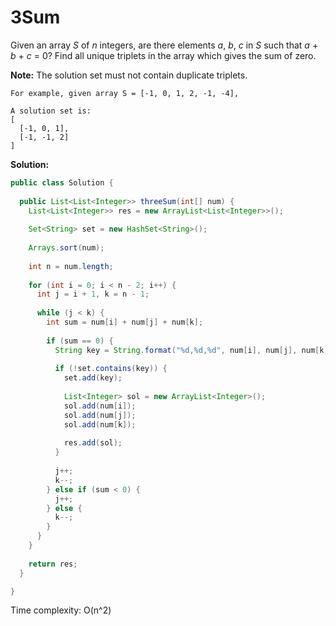 # 3Sum


Given an array *S* of *n* integers, are there elements *a*, *b*, *c* in *S* such that *a* + *b* + *c* = 0? Find all unique triplets in the array which gives the sum of zero.

**Note:** The solution set must not contain duplicate triplets.

```
For example, given array S = [-1, 0, 1, 2, -1, -4],

A solution set is:
[
  [-1, 0, 1],
  [-1, -1, 2]
]
```

**Solution:**

```java
public class Solution {
  
  public List<List<Integer>> threeSum(int[] num) {
    List<List<Integer>> res = new ArrayList<List<Integer>>();
    
    Set<String> set = new HashSet<String>();
    
    Arrays.sort(num);
    
    int n = num.length;
    
    for (int i = 0; i < n - 2; i++) {
      int j = i + 1, k = n - 1;
      
      while (j < k) {
        int sum = num[i] + num[j] + num[k];
        
        if (sum == 0) {
          String key = String.format("%d,%d,%d", num[i], num[j], num[k]);
          
          if (!set.contains(key)) {
            set.add(key);
            
            List<Integer> sol = new ArrayList<Integer>();
            sol.add(num[i]);
            sol.add(num[j]);
            sol.add(num[k]);
            
            res.add(sol);
          }
          
          j++;
          k--;
        } else if (sum < 0) {
          j++;
        } else {
          k--;
        }
      }
    }
    
    return res;
  }

}
```

Time complexity: O(n^2)